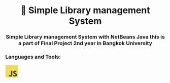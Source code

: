 <h1 align="center">👋 Simple Library management System</h1>
<h3 align="center">Simple Library management System with NetBeans Java this is a part of Final Project 2nd year in Bangkok University</h3>



<h3 align="left">Languages and Tools:</h3>
<a href="https://developer.mozilla.org/en-US/docs/Web/JavaScript" target="_blank" rel="noreferrer"> <img src="https://raw.githubusercontent.com/devicons/devicon/master/icons/javascript/javascript-original.svg" alt="javascript" width="40" height="40"/> </a>
